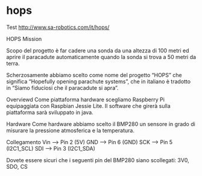 # hops
Test
http://www.sa-robotics.com/it/hops/

HOPS Mission

Scopo del progetto è far cadere una sonda da una altezza di 100 metri ed aprire il paracadute automaticamente quando la sonda si trova a 50 metri da terra.


Scherzosamente abbiamo scelto come nome del progetto “HOPS” che significa “Hopefully opening parachute systems”, che in italiano è tradotto in “Siamo fiduciosi che il paracadute si apra”.

Overviewd
Come piattaforma hardware scegliamo Raspberry Pi equipaggiata con Raspbian Jessie Lite. Il software che girerà sulla piattaforma sarà sviluppato in java.

Hardware
Come hardware abbiamo scelto il BMP280 un sensore in grado di misurare la pressione atmosferica e la temperatura.

Collegamento
Vin –> Pin 2 (5V)
GND –> Pin 6 (GND)
SCK –> Pin 5 (I2C1_SCL)
SDI –> Pin 3 (I2C1_SDA)

Dovete essere sicuri che i seguenti pin del BMP280 siano scollegati: 3V0, SDO, CS